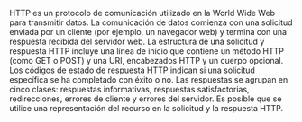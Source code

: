 HTTP es un protocolo de comunicación utilizado en la World Wide Web para transmitir datos. La comunicación de datos comienza con una solicitud enviada por un cliente (por ejemplo, un navegador web) y termina con una respuesta recibida del servidor web. La estructura de una solicitud y respuesta HTTP incluye una línea de inicio que contiene un método HTTP (como GET o POST) y una URI, encabezados HTTP y un cuerpo opcional. Los códigos de estado de respuesta HTTP indican si una solicitud específica se ha completado con éxito o no. Las respuestas se agrupan en cinco clases: respuestas informativas, respuestas satisfactorias, redirecciones, errores de cliente y errores del servidor. Es posible que se utilice una representación del recurso en la solicitud y la respuesta HTTP.

